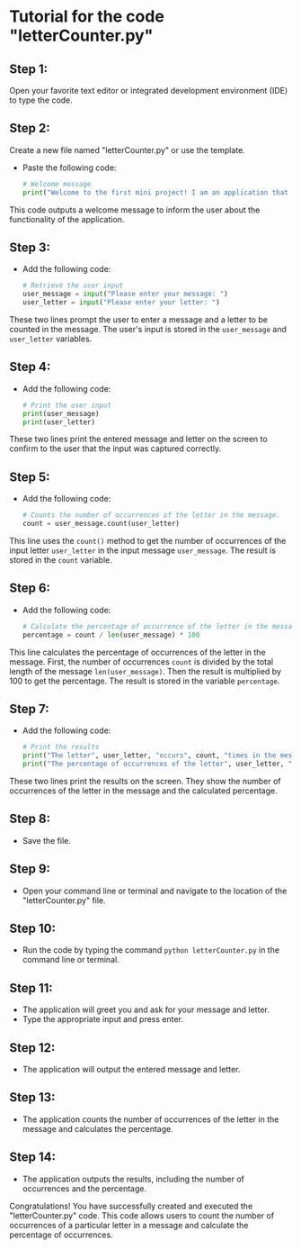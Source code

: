 # Tutorial for the code "letterCounter.py"

## Step 1: 

Open your favorite text editor or integrated development environment (IDE) to type the code.

## Step 2: 

Create a new file named "letterCounter.py" or use the template. 

- Paste the following code:

    ```python
    # Welcome message
    print("Welcome to the first mini project! I am an application that accepts a message and a letter from you. My job is to count how many times that letter appears in the message and calculate its percentage.")

This code outputs a welcome message to inform the user about the functionality of the application.

## Step 3: 

- Add the following code:

    ```python
    # Retrieve the user input
    user_message = input("Please enter your message: ")
    user_letter = input("Please enter your letter: ")

These two lines prompt the user to enter a message and a letter to be counted in the message. The user's input is stored in the `user_message` and `user_letter` variables.

## Step 4: 

- Add the following code:

    ```python
    # Print the user input
    print(user_message)
    print(user_letter)

These two lines print the entered message and letter on the screen to confirm to the user that the input was captured correctly.

## Step 5: 

- Add the following code:

    ```python
    # Counts the number of occurrences of the letter in the message.
    count = user_message.count(user_letter)

This line uses the `count()` method to get the number of occurrences of the input letter `user_letter` in the input message `user_message`. The result is stored in the `count` variable.

## Step 6: 

- Add the following code:

    ```python
    # Calculate the percentage of occurrence of the letter in the message.
    percentage = count / len(user_message) * 100

This line calculates the percentage of occurrences of the letter in the message. First, the number of occurrences `count` is divided by the total length of the message `len(user_message)`. Then the result is multiplied by 100 to get the percentage. The result is stored in the variable `percentage`.

## Step 7: 

- Add the following code:

    ```python
    # Print the results
    print("The letter", user_letter, "occurs", count, "times in the message.")
    print("The percentage of occurrences of the letter", user_letter, "in the message is", percentage, "%.")

These two lines print the results on the screen. They show the number of occurrences of the letter in the message and the calculated percentage.

## Step 8: 

- Save the file.

## Step 9: 

- Open your command line or terminal and navigate to the location of the "letterCounter.py" file.

## Step 10: 

- Run the code by typing the command `python letterCounter.py` in the command line or terminal.

## Step 11: 

- The application will greet you and ask for your message and letter. 
- Type the appropriate input and press enter.

## Step 12: 

- The application will output the entered message and letter.

## Step 13: 

- The application counts the number of occurrences of the letter in the message and calculates the percentage.

## Step 14: 

- The application outputs the results, including the number of occurrences and the percentage.


Congratulations! You have successfully created and executed the "letterCounter.py" code. This code allows users to count the number of occurrences of a particular letter in a message and calculate the percentage of occurrences.